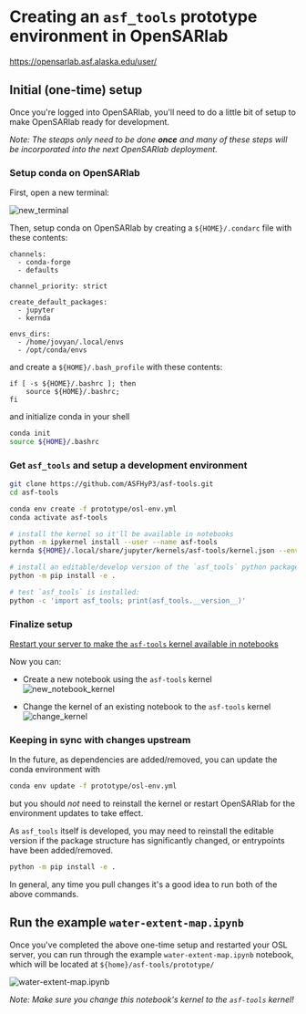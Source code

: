 # Creating an `asf_tools` prototype environment in OpenSARlab

<https://opensarlab.asf.alaska.edu/user/>

## Initial (one-time) setup

Once you're logged into OpenSARlab, you'll need to do a little bit of setup to make
OpenSARlab ready for development.

*Note: The steaps only need to be done **once** and many of these steps will be
incorporated into the next OpenSARlab deployment.*


###  Setup conda on OpenSARlab

First, open a new terminal:

![new_terminal](https://user-images.githubusercontent.com/7882693/108315967-ab55da80-7168-11eb-9fab-d66e01b52611.png)

Then, setup conda on OpenSARlab by creating a `${HOME}/.condarc` file with these contents:

```
channels:
  - conda-forge
  - defaults

channel_priority: strict

create_default_packages:
  - jupyter
  - kernda

envs_dirs:
  - /home/jovyan/.local/envs
  - /opt/conda/envs
```

and create a `${HOME}/.bash_profile` with these contents:
```
if [ -s ${HOME}/.bashrc ]; then
    source ${HOME}/.bashrc;
fi
```

and initialize conda in your shell
```bash
conda init
source ${HOME}/.bashrc
```

### Get `asf_tools` and setup a development environment

```bash
git clone https://github.com/ASFHyP3/asf-tools.git
cd asf-tools

conda env create -f prototype/osl-env.yml
conda activate asf-tools

# install the kernel so it'll be available in notebooks
python -m ipykernel install --user --name asf-tools
kernda ${HOME}/.local/share/jupyter/kernels/asf-tools/kernel.json --env-dir ${CONDA_PREFIX} -o

# install an editable/develop version of the `asf_tools` python package
python -m pip install -e .

# test `asf_tools` is installed:
python -c 'import asf_tools; print(asf_tools.__version__)'
```

### Finalize setup

[Restart your server to make the `asf-tools` kernel available in notebooks](https://github.com/asfadmin/asf-jupyter-docs/blob/master/user_docs/guides/restarting_server_and_kernel.md)

Now you can:
* Create a new notebook using the `asf-tools` kernel
  ![new_notebook_kernel](https://user-images.githubusercontent.com/7882693/116321835-538aaf80-a767-11eb-8d09-26b06ca96202.png)

* Change the kernel of an existing notebook to the `asf-tools` kernel
  ![change_kernel](https://user-images.githubusercontent.com/7882693/116321985-9c426880-a767-11eb-91f1-a36d2b39a678.png)

### Keeping in sync with changes upstream

In the future, as dependencies are added/removed, you can update the conda environment with
```bash
conda env update -f prototype/osl-env.yml
```
but you should *not* need to reinstall the kernel or restart OpenSARlab for the
environment updates to take effect.

As `asf_tools` itself is developed, you may need to reinstall the editable version
if the package structure has significantly changed, or entrypoints have been added/removed.
```bash
python -m pip install -e .
```

In general, any time you pull changes it's a good idea to run both of the above commands.

## Run the example `water-extent-map.ipynb`

Once you've completed the above one-time setup and restarted your OSL server, you
can run through the example `water-extent-map.ipynb` notebook, which will be located
at `${home}/asf-tools/prototype/`

![water-extent-map.ipynb](https://user-images.githubusercontent.com/7882693/116322104-d3b11500-a767-11eb-81cd-f7083ca0f42c.png)

*Note: Make sure you change this notebook's kernel to the `asf-tools` kernel!*
